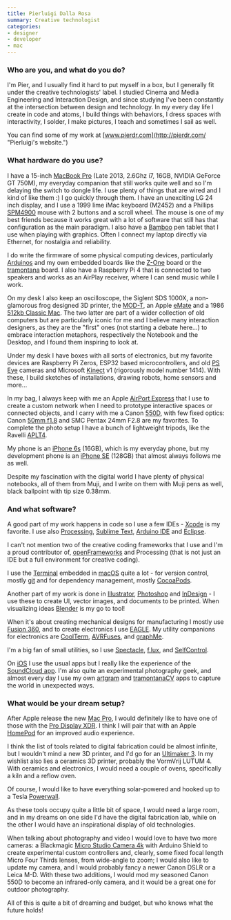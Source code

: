 ```yaml
---
title: Pierluigi Dalla Rosa
summary: Creative technologist
categories:
- designer
- developer
- mac
---
```


### Who are you, and what do you do?

I'm Pier, and I usually find it hard to put myself in a box, but I generally fit under the creative technologists' label. I studied Cinema and Media Engineering and Interaction Design, and since studying I've been constantly at the intersection between design and technology. In my every day life I create in code and atoms, I build things with behaviors, I dress spaces with interactivity, I solder, I make pictures, I teach and sometimes I sail as well. 

You can find some of my work at [www.pierdr.com](http://pierdr.com/ "Pierluigi's website.")

### What hardware do you use?

I have a 15-inch [MacBook Pro][macbook-pro] (Late 2013, 2.6Ghz i7, 16GB, NVIDIA GeForce GT 750M), my everyday companion that still works quite well and so I'm delaying the switch to dongle life. I use plenty of things that are wired and I kind of like them :) I go quickly through them. I have an unexciting LG 24 inch display, and I use a 1999 lime iMac keyboard (M2452) and a Phillips [SPM4900][spm4900-10] mouse with 2 buttons and a scroll wheel. The mouse is one of my best friends because it works great with a lot of software that still has that configuration as the main paradigm. I also have a [Bamboo][] pen tablet that I use when playing with graphics. Often I connect my laptop directly via Ethernet, for nostalgia and reliability. 

I do write the firmware of some physical computing devices, particularly [Arduinos][arduino] and my own embedded boards like the [Z-One][] board or the [tramontana][] board. I also have a Raspberry Pi 4 that is connected to two speakers and works as an AirPlay receiver, where I can send music while I work. 

On my desk I also keep an oscilloscope, the Siglent SDS 1000X, a non-glamorous frog designed 3D printer, the [MOD-T][], an Apple [eMate][emate-3000] and a 1986 [512kb Classic Mac][macintosh-512k]. The two latter are part of a wider collection of old computers but are particularly iconic for me and I believe many interaction designers, as they are the "first" ones (not starting a debate here...) to embrace interaction metaphors, respectively the Notebook and the Desktop, and I found them inspiring to look at.

Under my desk I have boxes with all sorts of electronics, but my favorite devices are Raspberry Pi Zeros, ESP32 based microcontrollers, and old [PS Eye][playstation-eye] cameras and Microsoft [Kinect][] v1 (rigorously model number 1414). With these, I build sketches of installations, drawing robots, home sensors and more...

In my bag, I always keep with me an Apple [AirPort Express][airport-express] that I use to create a custom network when I need to prototype interactive spaces or connected objects, and I carry with me a Canon [550D][eos-550d], with few fixed optics: Canon [50mm f1.8][ef-50mm-f1.8-ii] and SMC Pentax 24mm F2.8 are my favorites. To complete the photo setup I have a bunch of lightweight tripods, like the Ravelli [APLT4][].

My phone is an [iPhone 6s][iphone-6s] (16GB), which is my everyday phone, but my development phone is an [iPhone SE][iphone-se] (128GB) that almost always follows me as well.

Despite my fascination with the digital world I have plenty of physical notebooks, all of them from Muji, and I write on them with Muji pens as well, black ballpoint with tip size 0.38mm.

### And what software?

A good part of my work happens in code so I use a few IDEs - [Xcode][] is my favorite. I use also [Processing][], [Sublime Text][sublime-text], [Arduino IDE][arduino-ide] and [Eclipse][]. 

I can't not mention two of the creative coding frameworks that I use and I'm a proud contributor of, [openFrameworks][] and Processing (that is not just an IDE but a full environment for creative coding). 

I use the [Terminal][] embedded in [macOS][] quite a lot - for version control, mostly [git][] and for dependency management, mostly [CocoaPods][].

Another part of my work is done in [Illustrator][], [Photoshop][] and [InDesign][] - I use these to create UI, vector images, and documents to be printed. When visualizing ideas [Blender][] is my go to tool! 

When it's about creating mechanical designs for manufacturing I mostly use [Fusion 360][fusion-360], and to create electronics I use [EAGLE][]. My utility companions for electronics are [CoolTerm][], [AVRFuses][], and [graphMe][]. 

I'm a big fan of small utilities, so I use [Spectacle][], [f.lux][], and [SelfControl][].

On [iOS][] I use the usual apps but I really like the experience of the [SoundCloud app][soundcloud-ios]. I'm also quite an experimental photography geek, and almost every day I use my own [artgram][artgram-ios] and [tramontanaCV][tramontanacv-ios] apps to capture the world in unexpected ways. 

### What would be your dream setup?

After Apple release the new [Mac Pro][mac-pro], I would definitely like to have one of those with the [Pro Display XDR][pro-display-xdr]. I think I will pair that with an Apple [HomePod][] for an improved audio experience. 

I think the list of tools related to digital fabrication could be almost infinite, but I wouldn't mind a new 3D printer, and I'd go for an [Ultimaker 3][ultimaker-3]. In my wishlist also lies a ceramics 3D printer, probably the VormVrij LUTUM 4. With ceramics and electronics, I would need a couple of ovens, specifically a kiln and a reflow oven.

Of course, I would like to have everything solar-powered and hooked up to a Tesla [Powerwall][]. 

As these tools occupy quite a little bit of space, I would need a large room, and in my dreams on one side I'd have the digital fabrication lab, while on the other I would have an inspirational display of old technologies.

When talking about photography and video I would love to have two more cameras: a Blackmagic [Micro Studio Camera 4k][micro-studio-camera-4k] with Arduino Shield to create experimental custom controllers and, clearly, some fixed focal length Micro Four Thirds lenses, from wide-angle to zoom; I would also like to update my camera, and I would probably fancy a newer Canon DSLR or a Leica M-D. With these two additions, I would mod my seasoned Canon 550D to become an infrared-only camera, and it would be a great one for outdoor photography.

All of this is quite a bit of dreaming and budget, but who knows what the future holds!

[airport-express]: https://en.wikipedia.org/wiki/AirPort_Express "A small wireless access point."
[aplt4]: http://ravelliphoto.com/ravelli-aplt4.html "A tripod."
[arduino-ide]: https://www.arduino.cc/en/Main/Software "A development environment for Arduino hardware."
[arduino]: https://www.arduino.cc/ "Open-source prototyping hardware."
[artgram-ios]: https://apps.apple.com/sa/app/artgram/id1251985477 "An experimental image app."
[avrfuses]: http://vonnieda.org/software/avrfuses "A programmer for microcontrollers from Atmel."
[bamboo]: https://www.wacom.com/en/us/bamboo "Smaller pen/multi-touch tablets."
[blender]: https://www.blender.org/ "A free, open-source 3D renderer."
[cocoapods]: https://en.wikipedia.org/wiki/CocoaPods "A dependency manager for Objective C and Swift projects."
[coolterm]: https://freeware.the-meiers.org/ "Serial port terminal software."
[eagle]: https://cadsoft.io "Software for designing printed circuit boards."
[eclipse]: https://www.eclipse.org/ "A flexible, open-source IDE."
[ef-50mm-f1.8-ii]: http://usa.canon.com/cusa/consumer/products/cameras/ef_lens_lineup/ef_50mm_f_1_8_ii "A standard and medium telephoto camera lens."
[emate-3000]: https://en.wikipedia.org/wiki/EMate_300 "A PDA."
[eos-550d]: https://en.wikipedia.org/wiki/Canon_EOS_550D "An 18 megapixel camera."
[f.lux]: https://justgetflux.com/ "A tool to make the colour of your screen adapt to the current time of day."
[fusion-360]: https://www.autodesk.com/products/fusion-360/overview "Cloud-based CAD/CAM software."
[git]: https://git-scm.com/ "A version control system."
[graphme]: https://itunes.apple.com/us/app/graphme/id1186285408 "Software for plotting microcontroller signals."
[homepod]: https://en.wikipedia.org/wiki/HomePod "A smart speaker."
[illustrator]: https://www.adobe.com/products/illustrator.html "A vector graphics editor."
[indesign]: https://www.adobe.com/products/indesign.html "A desktop/web publishing application."
[ios]: https://www.apple.com/ios/ios-10/ "A mobile operating system."
[iphone-6s]: https://en.wikipedia.org/wiki/IPhone_6S "A smartphone."
[iphone-se]: https://en.wikipedia.org/wiki/IPhone_SE "A 4 inch smartphone."
[kinect]: https://www.xbox.com/en-US/kinect "An adapter for the Xbox that uses your body as a controller."
[mac-pro]: https://www.apple.com/mac-pro/ "The Intel-based Mac tower computer."
[macbook-pro]: https://www.apple.com/macbook-pro/ "A laptop."
[macintosh-512k]: https://en.wikipedia.org/wiki/Macintosh_512K "A desktop computer."
[macos]: https://en.wikipedia.org/wiki/MacOS "An operating system for Mac hardware."
[micro-studio-camera-4k]: https://www.blackmagicdesign.com/products/blackmagicmicrostudiocamera4k "An Ultra HD video camera."
[mod-t]: http://www.newmatter.co/#!/ "A 3D printer."
[openframeworks]: http://openframeworks.cc "A C++ library for creative projects."
[photoshop]: https://www.adobe.com/products/photoshop.html "A bitmap image editor."
[playstation-eye]: https://en.wikipedia.org/wiki/PlayStation_Eye "A digital video camera designed for the PS3."
[powerwall]: https://en.wikipedia.org/wiki/Tesla_Powerwall "A home energy storage device."
[pro-display-xdr]: https://www.apple.com/pro-display-xdr/ "A 32 inch professional monitor."
[processing]: https://processing.org/ "A programming language/environment."
[selfcontrol]: https://selfcontrolapp.com/ "Mac software to keep you away from distracting websites."
[soundcloud-ios]: https://itunes.apple.com/en/app/soundcloud/id336353151 "A client for SoundCloud."
[spectacle]: https://www.spectacleapp.com/ "A Mac tool for moving and resizing windows."
[spm4900-10]: https://www.philips.co.uk/c-p/SPM4900_10/notebook-mouse "A mouse."
[sublime-text]: http://www.sublimetext.com/ "A coder's text editor."
[terminal]: https://en.wikipedia.org/wiki/Terminal_(OS_X) "A console application included with Mac OS X."
[tramontana]: https://tramontana.xyz/tramontana_boards "A single-board microcontroller."
[tramontanacv-ios]: https://apps.apple.com/us/app/libretspswp/id1276040950 "An app for sensing people in images."
[ultimaker-3]: https://ultimaker.com/3d-printers/ultimaker-3 "A 3D printer."
[xcode]: https://en.wikipedia.org/wiki/Xcode "An IDE for Mac developers."
[z-one]: http://pierdr.com/Z-One "A microcontroller."
